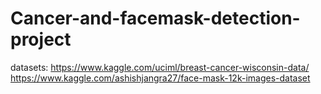 # Cancer-and-facemask-detection-project

datasets:
https://www.kaggle.com/uciml/breast-cancer-wisconsin-data/
https://www.kaggle.com/ashishjangra27/face-mask-12k-images-dataset
